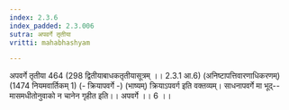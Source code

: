 ```yaml
---
index: 2.3.6
index_padded: 2.3.006
sutra: अपवर्गे तृतीया
vritti: mahabhashyam

---
```

 अपवर्गे तृतीया 464 (298 द्वितीयाबाधकतृतीयासूत्रम् ।। 2.3.1 आ.6) (अनिष्टापत्तिवारणाधिकरणम्) (1474 नियमवार्तिकम् 1) (- क्रियापवर्गे -) (भाष्यम्) क्रियाऽपवर्ग इति वक्तव्यम्। साधनापवर्गे मा भूद्--मासमधीतोनुवाको न चानेन गृहीत इति।। अपवर्गे ।। 6 ।। 